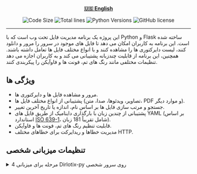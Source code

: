<div align="center">

[**🇺🇸 English**](../../README.md)
</div>

<p align="center">
    <img src="https://img.shields.io/github/languages/code-size/robonamari/Dirlotix-py?style=flat" alt="Code Size">
    <img src="https://tokei.rs/b1/github/robonamari/Dirlotix-py?style=flat" alt="Total lines">
    <img src="https://img.shields.io/badge/python-%5E3.7-blue" alt="Python Versions">
    <img src="https://img.shields.io/github/license/robonamari/Dirlotix-py" alt="GitHub license">
</p>

---

این پروژه یک برنامه مدیریت فایل تحت وب است که با Python و Flask ساخته شده است. این برنامه به کاربران امکان می دهد تا فایل های موجود در سرور را مرور و دانلود کنند، لیست دایرکتوری ها را مشاهده کنند و با انواع مختلف فایل ها تعامل داشته باشند. همچنین، این برنامه از قابلیت چندزبانه پشتیبانی می کند و به کاربران اجازه می دهد تنظیمات مختلفی مانند رنگ های تم، فونت ها و فاوآیکن را پیکربندی کنند.

## ویژگی ها
- مرور و مشاهده فایل ها و دایرکتوری ها.
- پشتیبانی از انواع مختلف فایل ها (تصاویر، ویدئوها، صدا، متن، PDF و موارد دیگر).
- جستجو و مرتب سازی فایل ها بر اساس نام، اندازه یا تاریخ آخرین تغییر.
- پشتیبانی از چندین زبان با بارگذاری داینامیک از طریق فایل های YAML (بر اساس استاندارد [ISO 639-1](https://fa.wikipedia.org/wiki/%D9%81%D9%87%D8%B1%D8%B3%D8%AA_%DA%A9%D8%AF%D9%87%D8%A7%DB%8C_%D8%A7%DB%8C%D8%B2%D9%88_%DB%B1%E2%80%93%DB%B6%DB%B3%DB%B9)، شامل تقریباً 181 زبان).
- قابلیت تنظیم رنگ های تم، فونت ها و فاوآیکن.
- مدیریت خطاها و ریدایرکت برای خطاهای مختلف HTTP.

## تنظیمات میزبانی شخصی
<details>
<summary>4 مرحله برای میزبانی Dirlotix-py روی سرور شخصی</summary>

### 1. کلون کردن مخزن
```bash
git clone https://github.com/robonamari/Dirlotix-py
```

### 2. نصب پایتون و وابستگی ها
پایتون 3.7 یا بالاتر را نصب کنید، سپس وابستگی های مورد نیاز را نصب کنید:
```bash
pip install -r requirements.txt
```

### 3. تنظیم اسکریپت
1. نام **.env.example** را به **.env** تغییر دهید.
2. توضیحات کامل متغیرهای محیطی داخل فایل `.env` نوشته شده اند، آن ها را مطابق نیاز تکمیل کنید.

### 4. اجرای اسکریپت
```bash
python index.py
```

### انجام شد!
اسکریپت شما باید به طور کامل تنظیم شده و آماده اجرا باشد!

</details>
